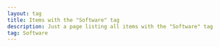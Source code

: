 ```yaml
---
layout: tag
title: Items with the "Software" tag
description: Just a page listing all items with the "Software" tag
tag: Software
---
```

